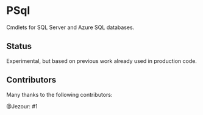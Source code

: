 # PSql

Cmdlets for SQL Server and Azure SQL databases.

## Status

Experimental, but based on previous work already used in production code.

## Contributors

Many thanks to the following contributors:

@Jezour: #1
